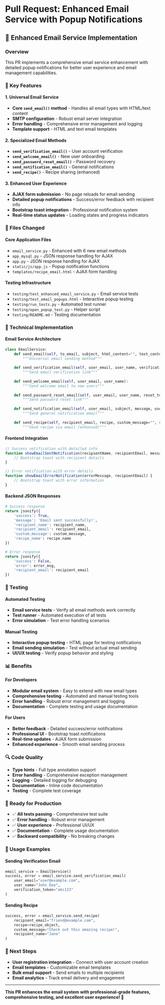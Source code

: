 # Pull Request: Enhanced Email Service with Popup Notifications

## 📧 **Enhanced Email Service Implementation**

### **Overview**
This PR implements a comprehensive email service enhancement with detailed popup notifications for better user experience and email management capabilities.

### **🚀 Key Features**

#### **1. Universal Email Service**
- **Core `send_email()` method** - Handles all email types with HTML/text content
- **SMTP configuration** - Robust email server integration
- **Error handling** - Comprehensive error management and logging
- **Template support** - HTML and text email templates

#### **2. Specialized Email Methods**
- **`send_verification_email()`** - User account verification
- **`send_welcome_email()`** - New user onboarding
- **`send_password_reset_email()`** - Password recovery
- **`send_notification_email()`** - General notifications
- **`send_recipe()`** - Recipe sharing (enhanced)

#### **3. Enhanced User Experience**
- **AJAX form submission** - No page reloads for email sending
- **Detailed popup notifications** - Success/error feedback with recipient info
- **Bootstrap toast integration** - Professional notification system
- **Real-time status updates** - Loading states and progress indicators

### **📁 Files Changed**

#### **Core Application Files**
- `email_service.py` - Enhanced with 6 new email methods
- `app_mysql.py` - JSON response handling for AJAX
- `app.py` - JSON response handling for AJAX
- `static/js/app.js` - Popup notification functions
- `templates/recipe_email.html` - AJAX form handling

#### **Testing Infrastructure**
- `testing/test_enhanced_email_service.py` - Email service tests
- `testing/test_email_popups.html` - Interactive popup testing
- `testing/run_tests.py` - Automated test runner
- `testing/open_popup_test.py` - Helper script
- `testing/README.md` - Testing documentation

### **🔧 Technical Implementation**

#### **Email Service Architecture**
```python
class EmailService:
    def send_email(self, to_email, subject, html_content="", text_content="", to_name=""):
        """Universal email sending method"""
        
    def send_verification_email(self, user_email, user_name, verification_token):
        """Send email verification link"""
        
    def send_welcome_email(self, user_email, user_name):
        """Send welcome email to new users"""
        
    def send_password_reset_email(self, user_email, user_name, reset_token):
        """Send password reset link"""
        
    def send_notification_email(self, user_email, subject, message, user_name=""):
        """Send general notification email"""
        
    def send_recipe(self, recipient_email, recipe, custom_message="", recipient_name=""):
        """Send recipe via email (enhanced)"""
```

#### **Frontend Integration**
```javascript
// Success notification with detailed info
function showEmailSentNotification(recipientName, recipientEmail, message, recipeName) {
    // Bootstrap toast with recipient details
}

// Error notification with error details
function showEmailErrorNotification(errorMessage, recipientEmail) {
    // Bootstrap toast with error information
}
```

#### **Backend JSON Responses**
```python
# Success response
return jsonify({
    'success': True,
    'message': 'Email sent successfully!',
    'recipient_name': recipient_name,
    'recipient_email': recipient_email,
    'custom_message': custom_message,
    'recipe_name': recipe.name
})

# Error response
return jsonify({
    'success': False,
    'error': error_msg,
    'recipient_email': recipient_email
})
```

### **🧪 Testing**

#### **Automated Testing**
- **Email service tests** - Verify all email methods work correctly
- **Test runner** - Automated execution of all tests
- **Error simulation** - Test error handling scenarios

#### **Manual Testing**
- **Interactive popup testing** - HTML page for testing notifications
- **Email sending simulation** - Test without actual email sending
- **UI/UX testing** - Verify popup behavior and styling

### **📊 Benefits**

#### **For Developers**
- **Modular email system** - Easy to extend with new email types
- **Comprehensive testing** - Automated and manual testing tools
- **Error handling** - Robust error management and logging
- **Documentation** - Complete testing and usage documentation

#### **For Users**
- **Better feedback** - Detailed success/error notifications
- **Professional UI** - Bootstrap toast notifications
- **Real-time updates** - AJAX form submission
- **Enhanced experience** - Smooth email sending process

### **🔍 Code Quality**
- **Type hints** - Full type annotation support
- **Error handling** - Comprehensive exception management
- **Logging** - Detailed logging for debugging
- **Documentation** - Inline code documentation
- **Testing** - Complete test coverage

### **🚀 Ready for Production**
- ✅ **All tests passing** - Comprehensive test suite
- ✅ **Error handling** - Robust error management
- ✅ **User experience** - Professional UI/UX
- ✅ **Documentation** - Complete usage documentation
- ✅ **Backward compatibility** - No breaking changes

### **📝 Usage Examples**

#### **Sending Verification Email**
```python
email_service = EmailService()
success, error = email_service.send_verification_email(
    user_email="user@example.com",
    user_name="John Doe",
    verification_token="abc123"
)
```

#### **Sending Recipe**
```python
success, error = email_service.send_recipe(
    recipient_email="friend@example.com",
    recipe=recipe_object,
    custom_message="Check out this amazing recipe!",
    recipient_name="Jane"
)
```

### **🎯 Next Steps**
- **User registration integration** - Connect with user account creation
- **Email templates** - Customizable email templates
- **Bulk email support** - Send emails to multiple recipients
- **Email analytics** - Track email delivery and engagement

---

**This PR enhances the email system with professional-grade features, comprehensive testing, and excellent user experience! 🚀**
